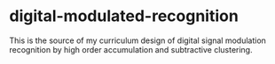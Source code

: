 # digital-modulated-recognition

This is the source of my curriculum design of digital signal modulation recognition by high order accumulation and subtractive clustering.
